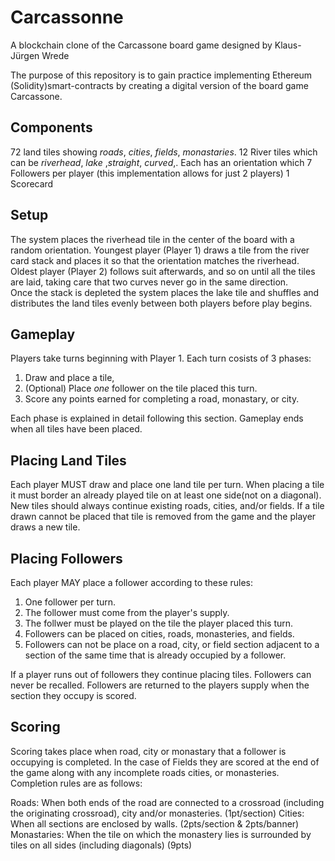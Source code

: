 # Carcassonne
A blockchain clone of the Carcassone board game designed by Klaus-Jürgen Wrede

The purpose of this repository is to gain practice implementing Ethereum (Solidity)smart-contracts by creating a digital version of the board game Carcassone.  

## Components

72 land tiles showing *roads*, *cities*, *fields*, *monastaries*.
12 River tiles which can be *riverhead*, *lake* ,*straight*, *curved*,. Each has an orientation which 
7 Followers per player (this implementation allows for just 2 players)
1 Scorecard


## Setup

The system places the riverhead tile in the center of the board with a random orientation.    Youngest player (Player 1) draws a tile from the river card stack and places it so that the orientation matches the riverhead.  Oldest player (Player 2) follows suit afterwards, and so on until all the tiles are laid, taking care that two curves never go in the same direction.  
Once the stack is depleted the system places the lake tile and shuffles and distributes the land tiles evenly between both players before play begins.

## Gameplay

Players take turns beginning with Player 1.  Each turn cosists of 3 phases: 
1. Draw and place a tile,
2. (Optional) Place *one* follower on the tile placed this turn.
3. Score any points earned for completing a road, monastary, or city.

Each phase is explained in detail following this section.  Gameplay ends when all tiles have been placed.

## Placing Land Tiles
Each player MUST draw and place one land tile per turn. When placing a tile it must border an already played tile on at least one side(not on a diagonal). New tiles should always continue existing roads, cities, and/or fields. If a tile drawn cannot be placed that tile is removed from the game and the player draws a new tile. 

## Placing Followers
Each player MAY place a follower according to these rules: 
1. One follower per turn.
2. The follower must come from the player's supply.
3. The follwer must be played on the tile the player placed this turn.
4. Followers can be placed on cities, roads, monasteries, and fields.
5. Followers can not be place on a road, city, or field section adjacent to a section of the same time that is already occupied by a follower.

If a player runs out of followers they continue placing tiles.  Followers can never be recalled. Followers are returned to the players supply when the section they occupy is scored. 

## Scoring 

Scoring takes place when road, city or monastary that a follower is occupying is completed.  In the case of Fields they are scored at the end of the game along with any incomplete roads cities, or monasteries.  Completion rules are as follows:

Roads: When both ends of the road are connected to a crossroad (including the originating crossroad), city and/or monasteries.
(1pt/section)
Cities: When all sections are enclosed by walls. (2pts/section & 2pts/banner)
Monastaries: When the tile on which the monastery lies is surrounded by tiles on all sides (including diagonals)
(9pts)

